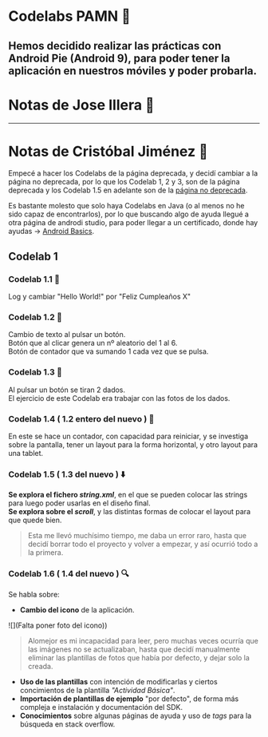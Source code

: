 # Codelabs PAMN 📙
Hemos decidido realizar las prácticas con Android Pie (Android 9), para poder tener la aplicación en nuestros móviles y poder probarla.  
---
# Notas de Jose Illera 📝
---  
# Notas de Cristóbal Jiménez 📝
Empecé a hacer los Codelabs de la página deprecada, y decidí cambiar a la página no deprecada, por lo que los Codelab 1, 2 y 3, son de la página deprecada y los Codelab 1.5 en adelante son de la [página no deprecada](https://developer.android.com/courses/fundamentals-training/toc-v2).  

Es bastante molesto que solo haya Codelabs en Java (o al menos no he sido capaz de encontrarlos), por lo que buscando algo de ayuda llegué a otra página de androdi studio, para poder llegar a un certificado, donde hay ayudas -> [Android Basics](https://developer.android.com/courses/android-basics-kotlin/course).

## Codelab 1
### Codelab 1.1 👋
Log y cambiar "Hello World!" por "Feliz Cumpleaños X"  

### Codelab 1.2 🔘
Cambio de texto al pulsar un botón.  
Botón que al clicar genera un nº aleatorio del 1 al 6.  
Botón de contador que va sumando 1 cada vez que se pulsa.  
  
### Codelab 1.3 🎲
Al pulsar un botón se tiran 2 dados.  
El ejercicio de este Codelab era trabajar con las fotos de los dados.  
  
### Codelab 1.4 ( 1.2 entero del nuevo ) 📲
En este se hace un contador, con capacidad para reiniciar, y se investiga sobre la pantalla, tener un layout para la forma horizontal, y otro layout para una tablet.  
  
### Codelab 1.5 ( 1.3 del nuevo ) ⬇️
**Se explora el fichero _string.xml_**, en el que se pueden colocar las strings para luego poder usarlas en el diseño final.   
**Se explora sobre el _scroll_**, y las distintas formas de colocar el layout para que quede bien.  

>Esta me llevó muchísimo tiempo, me daba un error raro, hasta que decidí borrar todo el proyecto y volver a empezar, y así ocurrió todo a la primera.

### Codelab 1.6 ( 1.4 del nuevo ) 🔍
Se habla sobre:  
- **Cambio del icono** de la aplicación.

![](Falta poner foto del icono)) 
>Alomejor es mi incapacidad para leer, pero muchas veces ocurría que las imágenes no se actualizaban, hasta que decidí manualmente eliminar las plantillas de fotos que había por defecto, y dejar solo la creada.

- **Uso de las plantillas** con intención de modificarlas y ciertos concimientos de la plantilla _"Actividad Básica"_.  
- **Importación de plantillas de ejemplo** "por defecto", de forma más compleja e instalación y documentación del SDK.  
- **Conocimientos** sobre algunas páginas de ayuda y uso de _tags_ para la búsqueda en stack overflow.